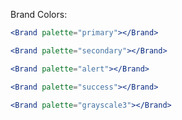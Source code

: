 Brand Colors:

```jsx
<Brand palette="primary"></Brand>
```

```jsx
<Brand palette="secondary"></Brand>
```

```jsx
<Brand palette="alert"></Brand>
```

```jsx
<Brand palette="success"></Brand>
```


```jsx
<Brand palette="grayscale3"></Brand>
```